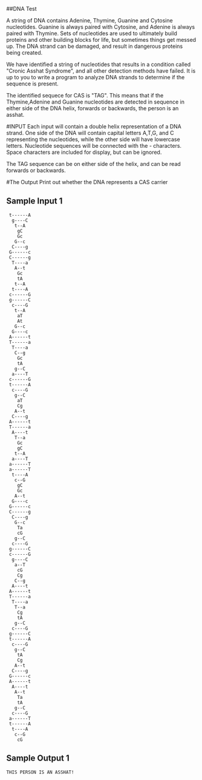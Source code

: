 <!-- RATING: EASY -->
<!-- NAME: DNA Test -->
##DNA Test

A string of DNA contains Adenine, Thymine, Guanine and Cytosine nucleotides. Guanine is always paired with Cytosine, and Adenine is always paired with Thymine.
Sets of nucleotides are used to ultimately build proteins and other building blocks for life, but sometimes things get messed up. The DNA strand can be damaged, and result in dangerous proteins being created.

We have identified a string of nucleotides that results in a condition called "Cronic Asshat Syndrome", and all other detection methods have failed. It is up to you to write a program to analyze DNA strands to determine if the sequence is present.

The identified sequece for CAS is "TAG". This means that if the Thymine,Adenine and Guanine nucleotides are detected in sequence in either side of the DNA helix, forwards or backwards, the person is an asshat. 


#INPUT
Each input will contain a double helix representation of a DNA strand. 
One side of the DNA will contain capital letters A,T,G, and C representing the nucleotides, while the other side will have lowercase letters. Nucleotide sequences will be connected with the - characters. Space characters are included for display, but can be ignored. 

The TAG sequence can be on either side of the helix, and can be read forwards or backwards. 

#The Output
Print out whether the DNA represents a CAS carrier


## Sample Input 1


     t------A
      g----C
       t--A
        gC
        Gc
       G--c
      C----g
     G------c
     C------g
      T----a
       A--t
        Gc
        tA
       t--A
      t----A
     c------G
     g------C
      c----G
       t--A
        aT
        At
       G--c
      G----c
     A------t
     T------a
      T----a
       C--g
        Gc
        tA
       g--C
      a----T
     c------G
     t------A
      c----G
       g--C
        aT
        Cg
       A--t
      C----g
     A------t
     T------a
      A----t
       T--a
        Gc
        gC
       t--A
      a----T
     a------T
     a------T
      t----A
       c--G
        gC
        Gc
       A--t
      G----c
     G------c
     C------g
      C----g
       G--c
        Ta
        cG
       g--C
      c----G
     g------C
     c------G
      g----C
       a--T
        cG
        Cg
       C--g
      A----t
     A------t
     T------a
      T----a
       T--a
        Cg
        tA
       g--C
      c----G
     g------C
     t------A
      c----G
       g--C
        tA
        Cg
       A--t
      C----g
     G------c
     A------t
      A----t
       A--t
        Ta
        tA
       g--C
      c----G
     a------T
     t------A
      t----A
       c--G
        cG


## Sample Output 1
	THIS PERSON IS AN ASSHAT!

